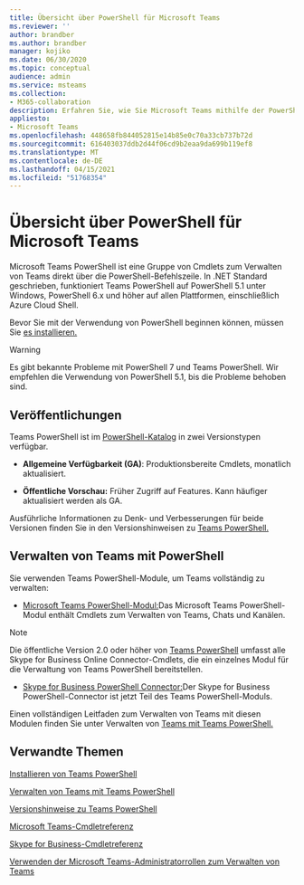 ```yaml
---
title: Übersicht über PowerShell für Microsoft Teams
ms.reviewer: ''
author: brandber
ms.author: brandber
manager: kojiko
ms.date: 06/30/2020
ms.topic: conceptual
audience: admin
ms.service: msteams
ms.collection:
- M365-collaboration
description: Erfahren Sie, wie Sie Microsoft Teams mithilfe der PowerShell-Steuerelemente verwalten.
appliesto:
- Microsoft Teams
ms.openlocfilehash: 448658fb844052815e14b85e0c70a33cb737b72d
ms.sourcegitcommit: 616403037ddb2d44f06cd9b2eaa9da699b119ef8
ms.translationtype: MT
ms.contentlocale: de-DE
ms.lasthandoff: 04/15/2021
ms.locfileid: "51768354"
---
```

# <a name="microsoft-teams-powershell-overview"></a>Übersicht über PowerShell für Microsoft Teams

Microsoft Teams PowerShell ist eine Gruppe von Cmdlets zum Verwalten von Teams direkt über die PowerShell-Befehlszeile. In .NET Standard geschrieben, funktioniert Teams PowerShell auf PowerShell 5.1 unter Windows, PowerShell 6.x und höher auf allen Plattformen, einschließlich Azure Cloud Shell.

Bevor Sie mit der Verwendung von PowerShell beginnen können, müssen Sie [es installieren.](teams-powershell-install.md) 

> [!WARNING]
> Es gibt bekannte Probleme mit PowerShell 7 und Teams PowerShell. Wir empfehlen die Verwendung von PowerShell 5.1, bis die Probleme behoben sind.

## <a name="releases"></a>Veröffentlichungen


Teams PowerShell ist im [PowerShell-Katalog](https://www.powershellgallery.com/packages/MicrosoftTeams) in zwei Versionstypen verfügbar.

- **Allgemeine Verfügbarkeit (GA)**: Produktionsbereite Cmdlets, monatlich aktualisiert.

- **Öffentliche Vorschau:** Früher Zugriff auf Features. Kann häufiger aktualisiert werden als GA.

Ausführliche Informationen zu Denk- und Verbesserungen für beide Versionen finden Sie in den Versionshinweisen zu [Teams PowerShell.](teams-powershell-release-notes.md)


## <a name="manage-teams-with-powershell"></a>Verwalten von Teams mit PowerShell

Sie verwenden Teams PowerShell-Module, um Teams vollständig zu verwalten:

- [Microsoft Teams PowerShell-Modul:](https://www.powershellgallery.com/packages/MicrosoftTeams/)Das Microsoft Teams PowerShell-Modul enthält Cmdlets zum Verwalten von Teams, Chats und Kanälen.

> [!NOTE]
> Die öffentliche Version 2.0 oder höher von [Teams PowerShell](https://www.powershellgallery.com/packages/MicrosoftTeams/) umfasst alle Skype for Business Online Connector-Cmdlets, die ein einzelnes Modul für die Verwaltung von Teams PowerShell bereitstellen.

- [Skype for Business PowerShell Connector:](/microsoft-365/enterprise/manage-skype-for-business-online-with-microsoft-365-powershell)Der Skype for Business PowerShell-Connector ist jetzt Teil des Teams PowerShell-Moduls.

Einen vollständigen Leitfaden zum Verwalten von Teams mit diesen Modulen finden Sie unter Verwalten von [Teams mit Teams PowerShell.](teams-powershell-managing-teams.md)


## <a name="related-topics"></a>Verwandte Themen

[Installieren von Teams PowerShell](teams-powershell-install.md)

[Verwalten von Teams mit Teams PowerShell](teams-powershell-managing-teams.md)

[Versionshinweise zu Teams PowerShell](teams-powershell-release-notes.md)

[Microsoft Teams-Cmdletreferenz](/powershell/teams/?view=teams-ps)

[Skype for Business-Cmdletreferenz](/powershell/skype/intro?view=skype-ps)

[Verwenden der Microsoft Teams-Administratorrollen zum Verwalten von Teams](using-admin-roles.md)
